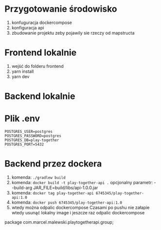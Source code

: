 # Przygotowanie środowisko
1. konfuguracja dockercompose
2. konfiguracja api
3. zbudowanie projektu zeby pojawily sie rzeczy od mapstructa

# Frontend lokalnie
1. wejść do folderu frontend
2. yarn install
3. yarn dev

# Backend lokalnie

# Plik .env
```
POSTGRES_USER=postgres
POSTGRES_PASSWORD=postgres
POSTGRES_DB=play-together
POSTGRES_PORT=5432
```
  
# Backend przez dockera
1. komenda: `./gradlew build`
2. komenda: `docker build -t play-together-api .`
   opcjonalny parametr: --build-arg JAR_FILE=build/libs/api-1.0.0.jar
3. komenda: `docker tag play-together-api 6745345/play-together-api:1.0`
4. komenda: `docker push 6745345/play-together-api:1.0`
5. wtedy można odpalic dockercompose
Czasami po pushu nie załapie wtedy usunąć lokalny image i jeszcze raz odpalic dockercompose


package com.marcel.malewski.playtogetherapi.group;
